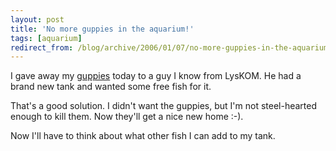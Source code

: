 ```yaml
---
layout: post
title: 'No more guppies in the aquarium!'
tags: [aquarium]
redirect_from: /blog/archive/2006/01/07/no-more-guppies-in-the-aquarium
---
```


I gave away my [guppies](http://zoopet.com/fiskar/fisk.php?NR=34) today
to a guy I know from LysKOM. He had a brand new tank and wanted some
free fish for it.

That's a good solution. I didn't want the guppies, but I'm not
steel-hearted enough to kill them. Now they'll get a nice new home :-).

Now I'll have to think about what other fish I can add to my tank.

